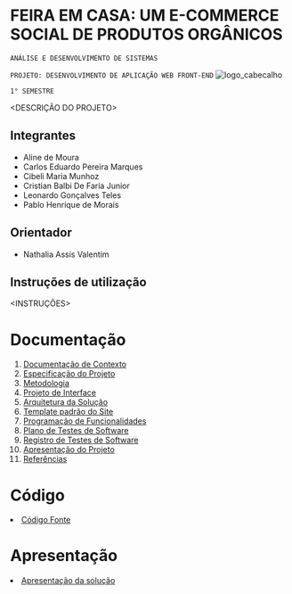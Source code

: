 # FEIRA EM CASA: UM E-COMMERCE SOCIAL DE PRODUTOS ORGÂNICOS

`ANÁLISE E DESENVOLVIMENTO DE SISTEMAS`

`PROJETO: DESENVOLVIMENTO DE APLICAÇÃO WEB FRONT-END`
![logo_cabecalho](https://user-images.githubusercontent.com/99506267/168430048-f90a49aa-949f-40de-b6ec-3c4eb50b03a3.png)

`1° SEMESTRE`

<DESCRIÇÃO DO PROJETO>

## Integrantes

* Aline de Moura
* Carlos Eduardo Pereira Marques
* Cibeli Maria Munhoz
* Cristian Balbi De Faria Junior
* Leonardo Gonçalves Teles
* Pablo Henrique de Morais

## Orientador

* Nathalia Assis Valentim

## Instruções de utilização

<INSTRUÇÕES>

# Documentação

<ol>
<li><a href="docs/01-Documentação de Contexto.md"> Documentação de Contexto</a></li>
<li><a href="docs/02-Especificação do Projeto.md"> Especificação do Projeto</a></li>
<li><a href="docs/03-Metodologia.md"> Metodologia</a></li>
<li><a href="docs/04-Projeto de Interface.md"> Projeto de Interface</a></li>
<li><a href="docs/05-Arquitetura da Solução.md"> Arquitetura da Solução</a></li>
<li><a href="docs/06-Template padrão do Site.md"> Template padrão do Site</a></li>
<li><a href="docs/07-Programação de Funcionalidades.md"> Programação de Funcionalidades</a></li>
<li><a href="docs/08-Plano de Testes de Software.md"> Plano de Testes de Software</a></li>
<li><a href="docs/09-Registro de Testes de Software.md"> Registro de Testes de Software</a></li>
<li><a href="docs/10-Apresentação do Projeto.md"> Apresentação do Projeto</a></li>
<li><a href="docs/11-Referências.md"> Referências</a></li>
</ol>

# Código

<li><a href="src/README.md"> Código Fonte</a></li>

# Apresentação

<li><a href="presentation/README.md"> Apresentação da solução</a></li>
